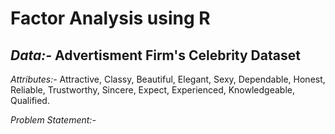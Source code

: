 # Factor Analysis using R

## *Data:-* Advertisment Firm's Celebrity Dataset


*Attributes:-* Attractive, Classy, Beautiful, Elegant, Sexy, Dependable, Honest, Reliable, Trustworthy, Sincere, Expect, Experienced, Knowledgeable, Qualified.

*Problem Statement:-* 

